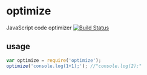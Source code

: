 # optimize
JavaScript code optimizer
[![Build Status](https://travis-ci.org/zoltan-mihalyi/optimize.svg?branch=master)](https://travis-ci.org/zoltan-mihalyi/optimize)

## usage

```javascript
var optimize = require('optimize');
optimize('console.log(1+1);'); //"console.log(2);"
```